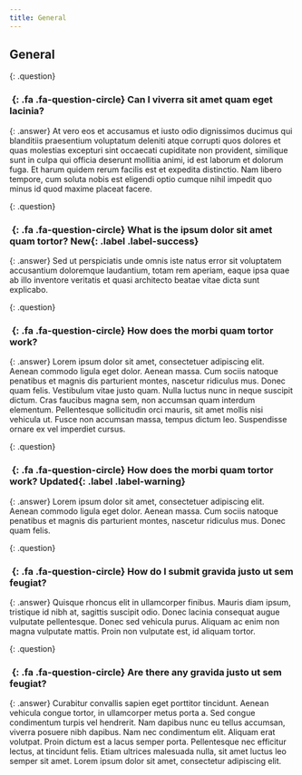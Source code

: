 ```yaml
---
title: General
---
```


## General


{: .question}
### *&nbsp;*{: .fa .fa-question-circle} Can I viverra sit amet quam eget lacinia?

{: .answer}
At vero eos et accusamus et iusto odio dignissimos ducimus qui blanditiis praesentium voluptatum deleniti atque corrupti
quos dolores et quas molestias excepturi sint occaecati cupiditate non provident, similique sunt in culpa qui officia
deserunt mollitia animi, id est laborum et dolorum fuga. Et harum quidem rerum facilis est et expedita distinctio.
Nam libero tempore, cum soluta nobis est eligendi optio cumque nihil impedit quo minus id quod maxime placeat facere.


{: .question}
### *&nbsp;*{: .fa .fa-question-circle} What is the ipsum dolor sit amet quam tortor? **New**{: .label .label-success}

{: .answer}
Sed ut perspiciatis unde omnis iste natus error sit voluptatem accusantium doloremque laudantium, totam rem aperiam,
eaque ipsa quae ab illo inventore veritatis et quasi architecto beatae vitae dicta sunt explicabo.


{: .question}
### *&nbsp;*{: .fa .fa-question-circle} How does the morbi quam tortor work?

{: .answer}
Lorem ipsum dolor sit amet, consectetuer adipiscing elit. Aenean commodo ligula eget dolor. Aenean massa.
Cum sociis natoque penatibus et magnis dis parturient montes, nascetur ridiculus mus. Donec quam felis.
Vestibulum vitae justo quam. Nulla luctus nunc in neque suscipit dictum.
Cras faucibus magna sem, non accumsan quam interdum elementum.
Pellentesque sollicitudin orci mauris, sit amet mollis nisi vehicula ut. Fusce non accumsan massa, tempus dictum leo.
Suspendisse ornare ex vel imperdiet cursus.


{: .question}
### *&nbsp;*{: .fa .fa-question-circle} How does the morbi quam tortor work? **Updated**{: .label .label-warning}

{: .answer}
Lorem ipsum dolor sit amet, consectetuer adipiscing elit. Aenean commodo ligula eget dolor. Aenean massa.
Cum sociis natoque penatibus et magnis dis parturient montes, nascetur ridiculus mus. Donec quam felis.


{: .question}
### *&nbsp;*{: .fa .fa-question-circle} How do I submit gravida justo ut sem feugiat?

{: .answer}
Quisque rhoncus elit in ullamcorper finibus. Mauris diam ipsum, tristique id nibh at, sagittis suscipit odio.
Donec lacinia consequat augue vulputate pellentesque. Donec sed vehicula purus.
Aliquam ac enim non magna vulputate mattis. Proin non vulputate est, id aliquam tortor.


{: .question}
### *&nbsp;*{: .fa .fa-question-circle} Are there any gravida justo ut sem feugiat?

{: .answer}
Curabitur convallis sapien eget porttitor tincidunt. Aenean vehicula congue tortor, in ullamcorper metus porta a.
Sed congue condimentum turpis vel hendrerit. Nam dapibus nunc eu tellus accumsan, viverra posuere nibh dapibus.
Nam nec condimentum elit. Aliquam erat volutpat. Proin dictum est a lacus semper porta.
Pellentesque nec efficitur lectus, at tincidunt felis. Etiam ultrices malesuada nulla, sit amet luctus leo semper sit amet.
Lorem ipsum dolor sit amet, consectetur adipiscing elit.